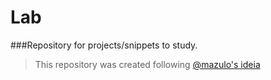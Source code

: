 # Lab
###Repository for projects/snippets to study.


>This repository was created following [@mazulo's ideia](https://github.com/mazulo/study_lab)
